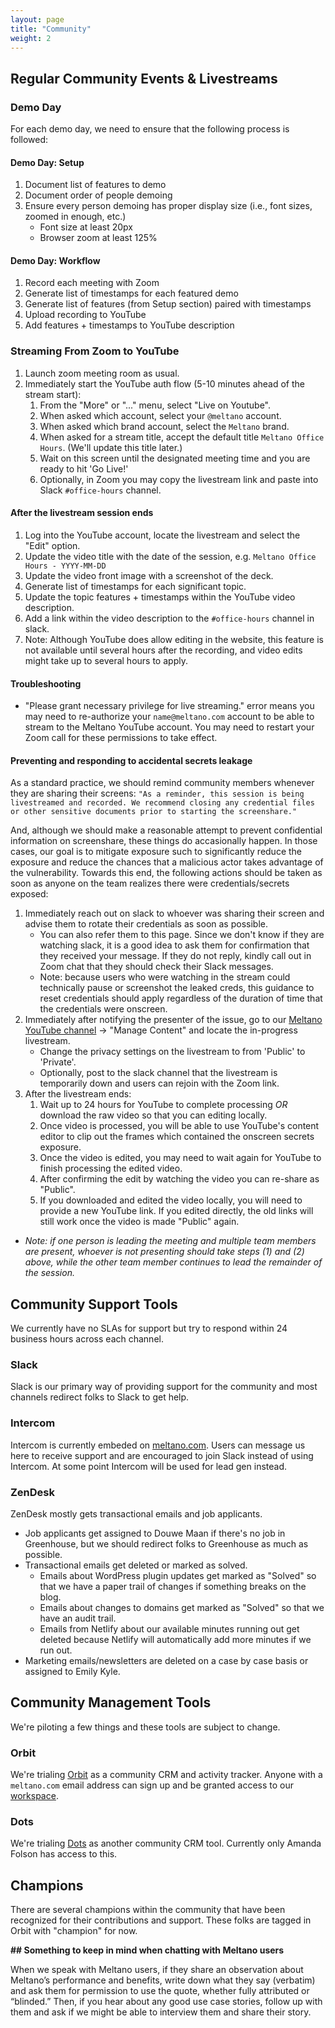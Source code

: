 ```yaml
---
layout: page
title: "Community"
weight: 2
---
```


## Regular Community Events & Livestreams

### Demo Day

For each demo day, we need to ensure that the following process is followed:

#### Demo Day: Setup

1. Document list of features to demo
2. Document order of people demoing
3. Ensure every person demoing has proper display size (i.e., font sizes, zoomed in enough, etc.)
   - Font size at least 20px
   - Browser zoom at least 125%

#### Demo Day: Workflow

1. Record each meeting with Zoom
2. Generate list of timestamps for each featured demo
3. Generate list of features (from Setup section) paired with timestamps
4. Upload recording to YouTube
5. Add features + timestamps to YouTube description

### Streaming From Zoom to YouTube

1. Launch zoom meeting room as usual.
2. Immediately start the YouTube auth flow (5-10 minutes ahead of the stream start):
   1. From the "More" or "..." menu, select "Live on Youtube".
   2. When asked which account, select your `@meltano` account.
   3. When asked which brand account, select the `Meltano` brand.
   4. When asked for a stream title, accept the default title `Meltano Office Hours`. (We'll update this title later.)
   5. Wait on this screen until the designated meeting time and you are ready to hit 'Go Live!'
   6. Optionally, in Zoom you may copy the livestream link and paste into Slack `#office-hours` channel.

#### After the livestream session ends

1. Log into the YouTube account, locate the livestream and select the "Edit" option.
2. Update the video title with the date of the session, e.g. `Meltano Office Hours - YYYY-MM-DD`
3. Update the video front image with a screenshot of the deck.
4. Generate list of timestamps for each significant topic.
5. Update the topic features + timestamps within the YouTube video description.
6. Add a link within the video description to the `#office-hours` channel in slack.
7. Note: Although YouTube does allow editing in the website, this feature is not available until
   several hours after the recording, and video edits might take up to several hours to apply.

#### Troubleshooting

- "Please grant necessary privilege for live streaming." error means you may need to re-authorize your `name@meltano.com` account to be able to stream to the Meltano YouTube account. You may need to restart your Zoom call for these permissions to take effect.

#### Preventing and responding to accidental secrets leakage

As a standard practice, we should remind community members whenever they are sharing their screens: `"As a reminder, this session is being livestreamed and recorded. We recommend closing any credential files or other sensitive documents prior to starting the screenshare."`

And, although we should make a reasonable attempt to prevent confidential information on screenshare, these
things do accasionally happen. In those cases, our goal is to mitigate exposure such to significantly reduce the
exposure and reduce the chances that a malicious actor takes advantage of the vulnerability.
Towards this end, the following actions should be taken as soon as anyone on the team realizes there were
credentials/secrets exposed:

1. Immediately reach out on slack to whoever was sharing their screen and advise them to rotate their credentials
   as soon as possible.
   - You can also refer them to this page. Since we don't know if they are watching slack,
     it is a good idea to ask them for confirmation that they received your message. If they do not reply,
     kindly call out in Zoom chat that they should check their Slack messages.
   - Note: because users who were watching in the stream could technically pause or screenshot the leaked creds,
     this guidance to reset credentials should apply regardless of the duration of time that the credentials
     were onscreen.
2. Immediately after notifying the presenter of the issue, go to our
   [Meltano YouTube channel](https://studio.youtube.com/channel/UCmp7zJAZEC7I_n9BEydH8XQ/videos/upload) ->
   "Manage Content" and locate the in-progress livestream.
   - Change the privacy settings on the livestream to from 'Public' to 'Private'.
   - Optionally, post to the slack channel that the livestream is temporarily down and users can rejoin with the
     Zoom link.
3. After the livestream ends:
   1. Wait up to 24 hours for YouTube to complete processing _OR_ download the raw video so that you can editing
      locally.
   2. Once video is processed, you will be able to use YouTube's content editor to clip out the frames which
      contained the onscreen secrets exposure.
   3. Once the video is edited, you may need to wait again for YouTube to finish processing the edited video.
   4. After confirming the edit by watching the video you can re-share as "Public".
   5. If you downloaded and edited the video locally, you will need to provide a new YouTube link. If you edited
      directly, the old links will still work once the video is made "Public" again.

- _Note: if one person is leading the meeting and multiple team members are present, whoever is not presenting should take steps (1) and (2) above, while the other team member continues to lead the remainder of the session._

## Community Support Tools

We currently have no SLAs for support but try to respond within 24 business hours across each channel.

### Slack

Slack is our primary way of providing support for the community and most channels redirect folks to Slack to get help.

### Intercom

Intercom is currently embeded on [meltano.com](https://meltano.com). Users can message us here to receive support and are encouraged to join Slack instead of using Intercom. At some point Intercom will be used for lead gen instead.

### ZenDesk

ZenDesk mostly gets transactional emails and job applicants.

- Job applicants get assigned to Douwe Maan if there's no job in Greenhouse, but we should redirect folks to Greenhouse as much as possible.
- Transactional emails get deleted or marked as solved.
  - Emails about WordPress plugin updates get marked as "Solved" so that we have a paper trail of changes if something breaks on the blog.
  - Emails about changes to domains get marked as "Solved" so that we have an audit trail.
  - Emails from Netlify about our available minutes running out get deleted because Netlify will automatically add more minutes if we run out.
- Marketing emails/newsletters are deleted on a case by case basis or assigned to Emily Kyle.

## Community Management Tools

We're piloting a few things and these tools are subject to change.

### Orbit

We're trialing [Orbit](https://app.orbit.love/signup) as a community CRM and activity tracker. Anyone with a `meltano.com` email address can sign up and be granted access to our [workspace](https://app.orbit.love/meltano-e5b745).

### Dots

We're trialing [Dots](https://app.dots.community/) as another community CRM tool. Currently only Amanda Folson has access to this.

## Champions

There are several champions within the community that have been recognized for their contributions and support. These folks are tagged in Orbit with "champion" for now.

**## Something to keep in mind when chatting with Meltano users**

When we speak with Meltano users, if they share an observation about Meltano’s performance and benefits, write down what they say (verbatim) and ask them for permission to use the quote, whether fully attributed or “blinded.” Then, if you hear about any good use case stories, follow up with them and ask if we might be able to interview them and share their story.  
